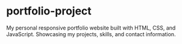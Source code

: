# portfolio-project
My personal responsive portfolio website built with HTML, CSS, and JavaScript. Showcasing my projects, skills, and contact information.
